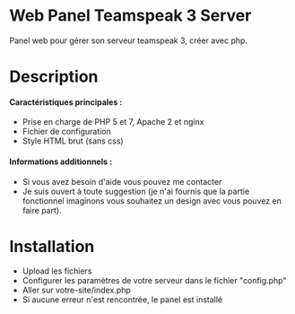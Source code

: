 # Web Panel Teamspeak 3 Server
Panel web pour gérer son serveur teamspeak 3, créer avec php.

# Description
<h4>Caractéristiques principales :</h4>
<ul>
  <li>Prise en charge de PHP 5 et 7, Apache 2 et nginx</li>
  <li>Fichier de configuration</li>
  <li>Style HTML brut (sans css)</li>
</ul>

<h4>Informations additionnels :</h4>
<ul>
  <li>Si vous avez besoin d'aide vous pouvez me contacter</li>
  <li>Je suis ouvert à toute suggestion (je n'ai fournis que la partie fonctionnel imaginons vous souhaitez un design avec vous pouvez en faire part).</li>
</ul>

# Installation
<ul>
  <li>Upload les fichiers</li>
  <li>Configurer les paramètres de votre serveur dans le fichier "config.php"</li>
  <li>Aller sur votre-site/index.php</li>
  <li>Si aucune erreur n'est rencontrée, le panel est installé</li>
</ul>
